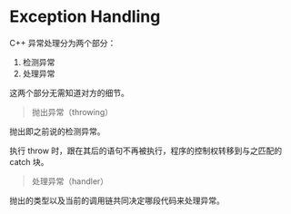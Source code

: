 # Exception Handling

C++ 异常处理分为两个部分：

1. 检测异常
2. 处理异常

这两个部分无需知道对方的细节。



> 抛出异常（throwing）

抛出即之前说的检测异常。

执行 throw 时，跟在其后的语句不再被执行，程序的控制权转移到与之匹配的 catch 块。



> 处理异常（handler）

抛出的类型以及当前的调用链共同决定哪段代码来处理异常。



